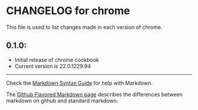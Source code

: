 # CHANGELOG for chrome

This file is used to list changes made in each version of chrome.

## 0.1.0:

* Initial release of chrome cookbook
* Current version is 22.0.1229.94

- - - 
Check the [Markdown Syntax Guide](http://daringfireball.net/projects/markdown/syntax) for help with Markdown.

The [Github Flavored Markdown page](http://github.github.com/github-flavored-markdown/) describes the differences between markdown on github and standard markdown.
